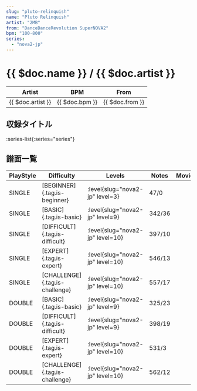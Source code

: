 ```yaml
---
slug: "pluto-relinquish"
name: "Pluto Relinquish"
artist: "2MB"
from: "DanceDanceRevolution SuperNOVA2"
bpm: "100-800"
series:
  - "nova2-jp"
---
```


# {{ $doc.name }} / {{ $doc.artist }}

|Artist|BPM|From|
|------|---|----|
|{{ $doc.artist }}|{{ $doc.bpm }}|{{ $doc.from }}|

## 収録タイトル

:series-list{:series="series"}

## 譜面一覧

|PlayStyle|Difficulty|Levels|Notes|Movie|
|---------|----------|------|-----|-----|
|SINGLE|[BEGINNER]{.tag.is-beginner}|<div class="field is-grouped is-grouped-multiline"> :level{slug="nova2-jp" level=3}</div>|47/0||
|SINGLE|[BASIC]{.tag.is-basic}|<div class="field is-grouped is-grouped-multiline"> :level{slug="nova2-jp" level=9}</div>|342/36||
|SINGLE|[DIFFICULT]{.tag.is-difficult}|<div class="field is-grouped is-grouped-multiline"> :level{slug="nova2-jp" level=10}</div>|397/10||
|SINGLE|[EXPERT]{.tag.is-expert}|<div class="field is-grouped is-grouped-multiline"> :level{slug="nova2-jp" level=10}</div>|546/13||
|SINGLE|[CHALLENGE]{.tag.is-challenge}|<div class="field is-grouped is-grouped-multiline"> :level{slug="nova2-jp" level=10}</div>|557/17||
|DOUBLE|[BASIC]{.tag.is-basic}|<div class="field is-grouped is-grouped-multiline"> :level{slug="nova2-jp" level=9}</div>|325/23||
|DOUBLE|[DIFFICULT]{.tag.is-difficult}|<div class="field is-grouped is-grouped-multiline"> :level{slug="nova2-jp" level=9}</div>|398/19||
|DOUBLE|[EXPERT]{.tag.is-expert}|<div class="field is-grouped is-grouped-multiline"> :level{slug="nova2-jp" level=10}</div>|531/3||
|DOUBLE|[CHALLENGE]{.tag.is-challenge}|<div class="field is-grouped is-grouped-multiline"> :level{slug="nova2-jp" level=10}</div>|562/12||
